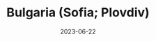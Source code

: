 ---
post_id:    2023-06-BG
title:      Bulgaria (Sofia; Plovdiv)
date:       2023-06-22
date_start: 2023-06-22
date_end:   2023-06-22
images:
  - ext:    2023-06-BG_00.jpg
    width:  3000
    height: 2143
    ar:			5-7
    meta:   Rila National Park, Bulgaria
tags:
  - Travel
  - Europe
---